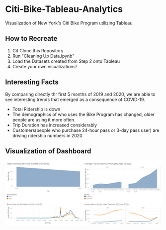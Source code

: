 # Citi-Bike-Tableau-Analytics
Visualization of New York's Citi Bike Program utilizing Tableau

## How to Recreate
1. Git Clone this Repository
2. Run "Cleaning Up Data.ipynb"
3. Load the Datasets created from Step 2 onto Tableau 
4. Create your own visualizations! 

## Interesting Facts
By comparing directly thr first 5 months of 2019 and 2020, we are able to see interesting trends that emerged as a consequence of COVID-19. 
* Total Ridership is down
* The demographics of who uses the Bike Program has changed, older people are using it more often. 
* Trip Duration has increased considerably
* Customers(people who purchase 24-hour pass or 3-day pass user) are driving ridership numbers in 2020

## Visualization of Dashboard 
![](Images/2019vs2020.png)
